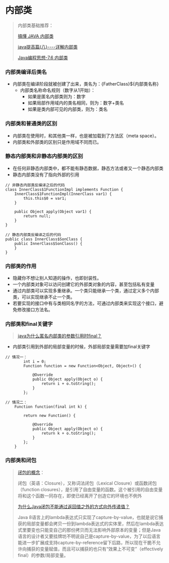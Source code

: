 # 内部类

> 内部类基础推荐：
> 
> [搞懂 JAVA 内部类](https://juejin.im/post/5a903ef96fb9a063435ef0c8)
> 
> [java提高篇(八)----详解内部类](https://www.cnblogs.com/chenssy/p/3388487.html)
> 
> [Java编程思想-7.6 内部类](https://java.quanke.name/7.6%20%E5%86%85%E9%83%A8%E7%B1%BB.html)

### 内部类编译后类名
* 内部类在编译阶段就被创建了出来，类名为：{FatherClass}${内部类名称}
	* 内部类名称命名规则（数字从1开始）：
		* 如果是匿名内部类则为：数字
		* 如果局部作用域内的类名相同，则为：数字+类名
		* 如果是类内部可见的内部类，则为：类名
		
### 内部类和普通类的区别
* 内部类在使用时，和其他类一样，也是被加载到了方法区（meta space）。
* 内部类和外部类的区别只是作用域不同而已。

### 静态内部类和非静态内部类的区别
* 在任何非静态内部类中，都不能有静态数据，静态方法或者又一个静态内部类
* 静态内部类没有了指向外部的引用

```
// 非静态内部类反编译之后的代码
class InnerClass$1FunctionImpl implements Function {
    InnerClass$1FunctionImpl(InnerClass var1) {
        this.this$0 = var1;
    }

    public Object apply(Object var1) {
        return null;
    }
}

// 静态内部类反编译之后的代码
public class InnerClass$SonClass {
    public InnerClass$SonClass() {
    }
}
```

### 内部类的作用
* 隐藏你不想让别人知道的操作，也即封装性。
* 一个内部类对象可以访问创建它的外部类对象的内容，甚至包括私有变量
* 通过内部类可以实现多重继承。一个类只能继承一个类，通过定义多个内部类，可以实现继承不止一个类。
* 若要实现的接口中有与类相同名字的方法，可通过内部类来实现这个接口，避免修改接口方法名。

### 内部类和final关键字
> [java为什么匿名内部类的参数引用时final？](https://www.zhihu.com/question/21395848)

* 内部类引用到外部的局部变量的时候，外部局部变量需要加final关键字

```
// 情况一：
        int i = 0;
        Function function = new Function<Object, Object>() {

            @Override
            public Object apply(Object o) {
                return i + o.toString();
            }
        };
        
// 情况二：
    Function function(final int k) {

        return new Function() {

            @Override
            public Object apply(Object o) {
                return k + o.toString();
            }
        };
    }

```

### 内部类和闭包
> [闭包的概念](https://zh.wikipedia.org/zh-hans/%E9%97%AD%E5%8C%85_(%E8%AE%A1%E7%AE%97%E6%9C%BA%E7%A7%91%E5%AD%A6))：
> 
> 闭包（英语：Closure），又称词法闭包（Lexical Closure）或函数闭包（function closures），是引用了自由变量的函数。这个被引用的自由变量将和这个函数一同存在，即使已经离开了创造它的环境也不例外
> 
> [为什么Java闭包不能通过返回值之外的方式向外传递值？](https://www.zhihu.com/question/28190927/answer/39786939)
> 
> Java 8语言上的lambda表达式只实现了capture-by-value，也就是说它捕获的局部变量都会拷贝一份到lambda表达式的实体里，然后在lambda表达式里要变也只能变自己的那份拷贝而无法影响外部原本的变量；但是Java语言的设计者又要挂牌坊不明说自己是capture-by-value，为了以后语言能进一步扩展成支持capture-by-reference留下后路，所以现在干脆不允许向捕获的变量赋值，而且可以捕获的也只有“效果上不可变”（effectively final）的参数/局部变量。


